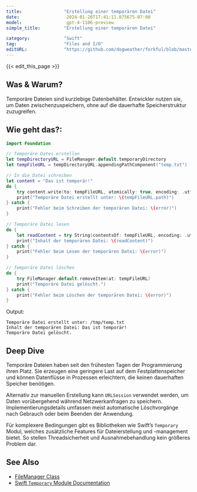 ```yaml
---
title:                "Erstellung einer temporären Datei"
date:                  2024-01-20T17:41:11.075675-07:00
model:                 gpt-4-1106-preview
simple_title:         "Erstellung einer temporären Datei"

category:             "Swift"
tag:                  "Files and I/O"
editURL:              "https://github.com/dogweather/forkful/blob/master/content/de/swift/creating-a-temporary-file.md"
---
```


{{< edit_this_page >}}

## Was & Warum?
Temporäre Dateien sind kurzlebige Datenbehälter. Entwickler nutzen sie, um Daten zwischenzuspeichern, ohne auf die dauerhafte Speicherstruktur zuzugreifen.

## Wie geht das?:

```Swift
import Foundation

// Temporäre Datei erstellen
let tempDirectoryURL = FileManager.default.temporaryDirectory
let tempFileURL = tempDirectoryURL.appendingPathComponent("temp.txt")

// In die Datei schreiben
let content = "Das ist temporär!"
do {
    try content.write(to: tempFileURL, atomically: true, encoding: .utf8)
    print("Temporäre Datei erstellt unter: \(tempFileURL.path)")
} catch {
    print("Fehler beim Schreiben der temporären Datei: \(error)")
}

// Temporäre Datei lesen
do {
    let readContent = try String(contentsOf: tempFileURL, encoding: .utf8)
    print("Inhalt der temporären Datei: \(readContent)")
} catch {
    print("Fehler beim Lesen der temporären Datei: \(error)")
}

// Temporäre Datei löschen
do {
    try FileManager.default.removeItem(at: tempFileURL)
    print("Temporäre Datei gelöscht.")
} catch {
    print("Fehler beim Löschen der temporären Datei: \(error)")
}
```

Output:
```
Temporäre Datei erstellt unter: /tmp/temp.txt
Inhalt der temporären Datei: Das ist temporär!
Temporäre Datei gelöscht.
```

## Deep Dive
Temporäre Dateien haben seit den frühesten Tagen der Programmierung ihren Platz. Sie erzeugen eine geringere Last auf dem Festplattenspeicher und können Datenflüsse in Prozessen erleichtern, die keinen dauerhaften Speicher benötigen.

Alternativ zur manuellen Erstellung kann `URLSession` verwendet werden, um Daten vorübergehend während Netzwerkanfragen zu speichern. Implementierungsdetails umfassen meist automatische Löschvorgänge nach Gebrauch oder beim Beenden der Anwendung.

Für komplexere Bedingungen gibt es Bibliotheken wie Swift’s `Temporary` Modul, welches zusätzliche Features für Dateierstellung und -management bietet. So stellen Threadsicherheit und Ausnahmebehandlung kein größeres Problem dar.

## See Also
- [FileManager Class](https://developer.apple.com/documentation/foundation/filemanager)
- [Swift `Temporary` Module Documentation](https://github.com/JohnSundell/Files)

